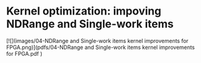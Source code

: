 # Kernel optimization: impoving NDRange and Single-work items



[![](images/04-NDRange and Single-work items kernel improvements for FPGA.png)](pdfs/04-NDRange and Single-work items kernel improvements for FPGA.pdf
)
